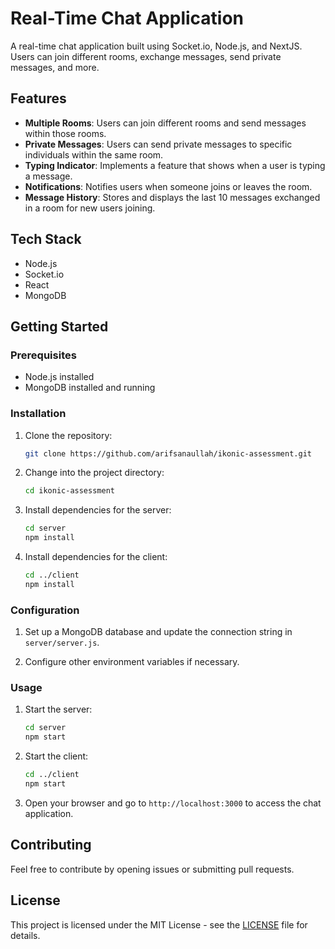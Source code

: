 # Real-Time Chat Application

A real-time chat application built using Socket.io, Node.js, and NextJS. Users can join different rooms, exchange messages, send private messages, and more.

## Features

- **Multiple Rooms**: Users can join different rooms and send messages within those rooms.
- **Private Messages**: Users can send private messages to specific individuals within the same room.
- **Typing Indicator**: Implements a feature that shows when a user is typing a message.
- **Notifications**: Notifies users when someone joins or leaves the room.
- **Message History**: Stores and displays the last 10 messages exchanged in a room for new users joining.

## Tech Stack

- Node.js
- Socket.io
- React
- MongoDB

## Getting Started

### Prerequisites

- Node.js installed
- MongoDB installed and running

### Installation

1. Clone the repository:

    ```bash
    git clone https://github.com/arifsanaullah/ikonic-assessment.git
    ```

2. Change into the project directory:

    ```bash
    cd ikonic-assessment
    ```

3. Install dependencies for the server:

    ```bash
    cd server
    npm install
    ```

4. Install dependencies for the client:

    ```bash
    cd ../client
    npm install
    ```

### Configuration

1. Set up a MongoDB database and update the connection string in `server/server.js`.

2. Configure other environment variables if necessary.

### Usage

1. Start the server:

    ```bash
    cd server
    npm start
    ```

2. Start the client:

    ```bash
    cd ../client
    npm start
    ```

3. Open your browser and go to `http://localhost:3000` to access the chat application.

## Contributing

Feel free to contribute by opening issues or submitting pull requests.

## License

This project is licensed under the MIT License - see the [LICENSE](LICENSE) file for details.